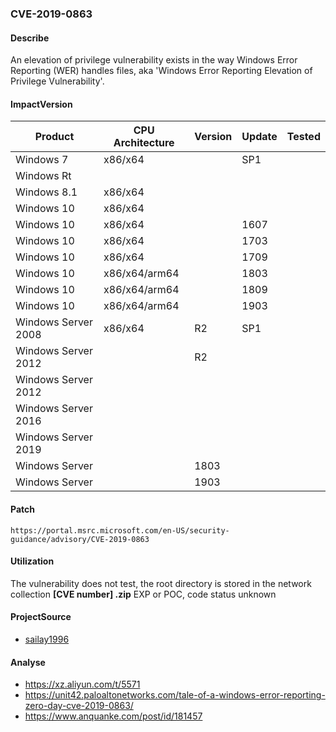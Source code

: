 ###  CVE-2019-0863

#### Describe

An elevation of privilege vulnerability exists in the way Windows Error Reporting (WER) handles files, aka 'Windows Error Reporting Elevation of Privilege Vulnerability'.

#### ImpactVersion

| Product             | CPU Architecture | Version | Update | Tested |
| ------------------- | ---------------- | ------- | ------ | ------ |
| Windows 7           | x86/x64          |         | SP1    |        |
| Windows Rt          |                  |         |        |        |
| Windows 8.1         | x86/x64          |         |        |        |
| Windows 10          | x86/x64          |         |        |        |
| Windows 10          | x86/x64          |         | 1607   |        |
| Windows 10          | x86/x64          |         | 1703   |        |
| Windows 10          | x86/x64          |         | 1709   |        |
| Windows 10          | x86/x64/arm64    |         | 1803   |        |
| Windows 10          | x86/x64/arm64    |         | 1809   |        |
| Windows 10          | x86/x64/arm64    |         | 1903   |        |
| Windows Server 2008 | x86/x64          | R2      | SP1    |        |
| Windows Server 2012 |                  | R2      |        |        |
| Windows Server 2012 |                  |         |        |        |
| Windows Server 2016 |                  |         |        |        |
| Windows Server 2019 |                  |         |        |        |
| Windows Server      |                  | 1803    |        |        |
| Windows Server      |                  | 1903    |        |        |

#### Patch

```
https://portal.msrc.microsoft.com/en-US/security-guidance/advisory/CVE-2019-0863
```

#### Utilization

The vulnerability does not test, the root directory is stored in the network collection **[CVE number] .zip** EXP or POC, code status unknown

#### ProjectSource

- [sailay1996](https://github.com/sailay1996/WerTrigger)

#### Analyse

- https://xz.aliyun.com/t/5571 
- https://unit42.paloaltonetworks.com/tale-of-a-windows-error-reporting-zero-day-cve-2019-0863/ 
- https://www.anquanke.com/post/id/181457

